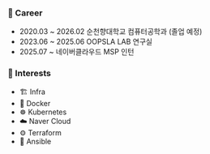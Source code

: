 ### 💼 Career
- 2020.03 ~ 2026.02 순천향대학교 컴퓨터공학과 (졸업 예정)
- 2023.06 ~ 2025.06 OOPSLA LAB 연구실
- 2025.07 ~ 네이버클라우드 MSP 인턴

### 🚀 Interests
- 🏗️ Infra
- 🐳 Docker
- ☸️ Kubernetes
- ☁️ Naver Cloud
- ⚙️ Terraform
- 🔧 Ansible
